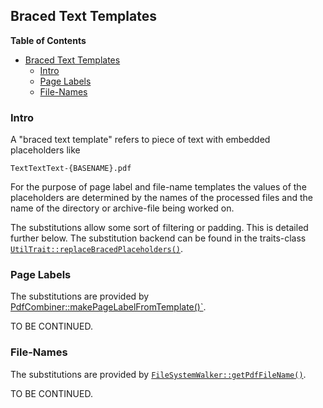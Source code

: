 ## Braced Text Templates

<!-- markdown-toc start - Don't edit this section. Run M-x markdown-toc-refresh-toc -->
**Table of Contents**

- [Braced Text Templates](#braced-text-templates)
    - [Intro](#intro)
    - [Page Labels](#page-labels)
    - [File-Names](#file-names)

<!-- markdown-toc end -->

### Intro

A "braced text template" refers to piece of text with embedded placeholders like

```
TextTextText-{BASENAME}.pdf
```

For the purpose of page label and file-name templates the values of
the placeholders are determined by the names of the processed files
and the name of the directory or archive-file being worked on.

The substitutions allow some sort of filtering or padding. This is
detailed further below. The substitution backend can be found in the
traits-class
[`UtilTrait::replaceBracedPlaceholders()`](../lib/Toolkit/Traits/UtilTrait.php#L403).

### Page Labels

The substitutions are provided by [PdfCombiner::makePageLabelFromTemplate()`](../lib/Service/PdfCombiner.php#L366).

TO BE CONTINUED.

### File-Names

The substitutions are provided by [`FileSystemWalker::getPdfFileName()`](../lib/Service/FileSystemWalker.php#L525).

TO BE CONTINUED.
